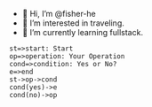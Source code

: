 - 👋 Hi, I’m @fisher-he
- 👀 I’m interested in traveling.
- 🌱 I’m currently learning fullstack.


<!---
fisher-he/fisher-he is a ✨ special ✨ repository because its `README.md` (this file) appears on your GitHub profile.
You can click the Preview link to take a look at your changes.
--->


  ```flow
  st=>start: Start
  op=>operation: Your Operation
  cond=>condition: Yes or No?
  e=>end
  st->op->cond
  cond(yes)->e
  cond(no)->op
